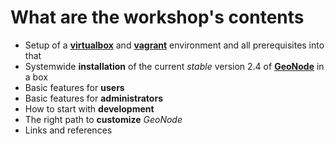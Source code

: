 # What are the workshop's contents

- Setup of a **[virtualbox](https://www.virtualbox.org/)** and **[vagrant](https://www.vagrantup.com)** environment and all prerequisites into that
- Systemwide **installation** of the current *stable* version 2.4 of **[GeoNode](http://geonode.org)** in a box
- Basic features for **users**
- Basic features for **administrators**
- How to start with **development**
- The right path to **customize** *GeoNode*
- Links and references
